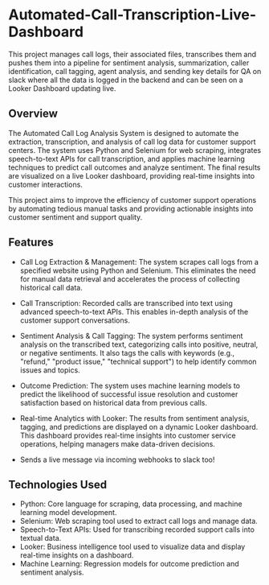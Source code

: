 # Automated-Call-Transcription-Live-Dashboard
This project manages call logs, their associated files, transcribes them and pushes them into a pipeline for sentiment analysis, summarization, caller identification, call tagging, agent analysis, and sending key details for QA on slack where all the data is logged in the backend and can be seen on a Looker Dashboard updating live.

## Overview
The Automated Call Log Analysis System is designed to automate the extraction, transcription, and analysis of call log data for customer support centers. The system uses Python and Selenium for web scraping, integrates speech-to-text APIs for call transcription, and applies machine learning techniques to predict call outcomes and analyze sentiment. The final results are visualized on a live Looker dashboard, providing real-time insights into customer interactions.

This project aims to improve the efficiency of customer support operations by automating tedious manual tasks and providing actionable insights into customer sentiment and support quality.

## Features
- Call Log Extraction & Management: The system scrapes call logs from a specified website using Python and Selenium. This eliminates the need for manual data retrieval and accelerates the process of collecting historical call data.

- Call Transcription: Recorded calls are transcribed into text using advanced speech-to-text APIs. This enables in-depth analysis of the customer support conversations.

- Sentiment Analysis & Call Tagging: The system performs sentiment analysis on the transcribed text, categorizing calls into positive, neutral, or negative sentiments. It also tags the calls with keywords (e.g., "refund," "product issue," "technical support") to help identify common issues and topics.

- Outcome Prediction: The system uses machine learning models to predict the likelihood of successful issue resolution and customer satisfaction based on historical data from previous calls.

- Real-time Analytics with Looker: The results from sentiment analysis, tagging, and predictions are displayed on a dynamic Looker dashboard. This dashboard provides real-time insights into customer service operations, helping managers make data-driven decisions.

- Sends a live message via incoming webhooks to slack too!

## Technologies Used
- Python: Core language for scraping, data processing, and machine learning model development.
- Selenium: Web scraping tool used to extract call logs and manage data.
- Speech-to-Text APIs: Used for transcribing recorded support calls into textual data.
- Looker: Business intelligence tool used to visualize data and display real-time insights on a dashboard.
- Machine Learning: Regression models for outcome prediction and sentiment analysis.
